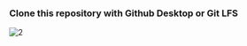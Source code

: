 ### Clone this repository with Github Desktop or Git LFS
![2](https://user-images.githubusercontent.com/100255436/211665714-782d981d-e8de-427d-bcbd-99a86bac1a81.jpg)
